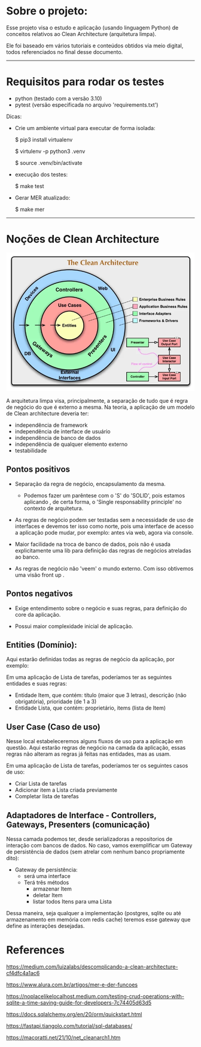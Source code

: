 # Sobre o projeto:

Esse projeto visa o estudo e aplicação (usando linguagem Python) de conceitos relativos ao
Clean Architecture (arquitetura limpa).

Ele foi baseado em vários tutoriais e conteúdos obtidos via meio digital, todos referenciados no final desse documento.

<hr>

# Requisitos para rodar os testes

- python (testado com a versão 3.10)
- pytest (versão especificada no arquivo 'requirements.txt')

Dicas:

- Crie um ambiente virtual para executar de forma isolada:
  
    $ pip3 install virtualenv

    $ virtulenv -p python3 .venv

    $ source .venv/bin/activate

- execução dos testes:
    
    $ make test

- Gerar MER atualizado:

    $ make mer

<hr>

# Noções de Clean Architecture


![](./assets/images/clean_architecture.webp)


A arquitetura limpa visa, principalmente, a separação de tudo que é regra de negócio do que é externo a mesma.
Na teoria, a aplicação de um modelo de Clean architecture deveria ter:

- independência de framework
- independência de interface de usuário
- independência de banco de dados
- independência de qualquer elemento externo
- testabilidade

## Pontos positivos

- Separação da regra de negócio, encapsulamento da mesma.
  - Podemos fazer um parêntese com o 'S' do 'SOLID', pois estamos aplicando , de certa forma, o 'Single responsability principle' no contexto de arquitetura.

- As regras de negócio podem ser testadas sem a necessidade de uso de interfaces e devemos ter isso como norte, pois uma interface de acesso a aplicação pode mudar, por exemplo: antes via web, agora via console.

- Maior facilidade na troca de banco de dados, pois não é usada explicitamente uma lib para definição das regras de negócios atreladas ao banco.

- As regras de negócio não 'veem' o mundo externo. Com isso obtivemos uma visão front up .

## Pontos negativos

- Exige entendimento sobre o negócio e suas regras, para definição do core da aplicação.

- Possui maior complexidade inicial de aplicação.

## Entities (Domínio): 

Aqui estarão definidas todas as regras de negócio da aplicação, por exemplo:

Em uma aplicação de Lista de tarefas, poderíamos ter as seguintes entidades e suas regras:

- Entidade Item, que contém: título (maior que 3 letras), descrição (não obrigatória), prioridade (de 1 a 3)
- Entidade Lista, que contém: proprietário, items (lista de Item)

## User Case (Caso de uso)

Nesse local estabeleceremos alguns fluxos de uso para a aplicação em questão.
Aqui estarão regras de negócio na camada da aplicação, essas regras não alteram as regras já feitas nas entidades, mas as usam.

Em uma aplicação de Lista de tarefas, poderíamos ter os seguintes casos de uso:

- Criar Lista de tarefas
- Adicionar item a Lista criada previamente
- Completar lista de tarefas

##  Adaptadores de Interface - Controllers, Gateways, Presenters (comunicação)

Nessa camada podemos ter, desde serializadoras a repositorios de interação com bancos de dados.
No caso, vamos exemplificar um Gateway de persistência de dados (sem atrelar com nenhum banco propriamente dito):

- Gateway de persistência:
  - será uma interface
  - Terá três métodos
      - armazenar Item
      - deletar Item
      - listar todos Itens para uma Lista
   
Dessa maneira, seja qualquer a implementação (postgres, sqlite ou até armazenamento em memória com redis cache)
teremos esse gateway que define as interações desejadas.


# References

https://medium.com/luizalabs/descomplicando-a-clean-architecture-cf4dfc4a1ac6

https://www.alura.com.br/artigos/mer-e-der-funcoes

https://noplacelikelocalhost.medium.com/testing-crud-operations-with-sqlite-a-time-saving-guide-for-developers-7c74405d63d5

https://docs.sqlalchemy.org/en/20/orm/quickstart.html

https://fastapi.tiangolo.com/tutorial/sql-databases/

https://macoratti.net/21/10/net_cleanarch1.htm
